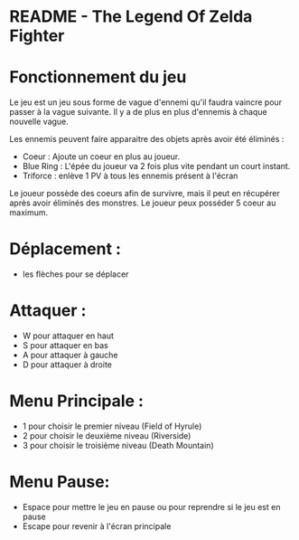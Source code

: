 # README - The Legend Of Zelda Fighter

# Fonctionnement du jeu
Le jeu est un jeu sous forme de vague d'ennemi qu'il faudra vaincre pour passer à la vague suivante.
Il y a de plus en plus d'ennemis à chaque nouvelle vague.

Les ennemis peuvent faire apparaitre des objets après avoir été éliminés :
- Coeur : Ajoute un coeur en plus au joueur.
- Blue Ring : L'épée du joueur va 2 fois plus vite pendant un court instant.
- Triforce : enlève 1 PV à tous les ennemis présent à l'écran

Le joueur possède des coeurs afin de survivre, mais il peut en récupérer après avoir éliminés des monstres.
Le joueur peux posséder 5 coeur au maximum.

# Déplacement :
- les flèches pour se déplacer

# Attaquer :
- W pour attaquer en haut
- S pour attaquer en bas
- A pour attaquer à gauche
- D pour attaquer à droite

# Menu Principale :
- 1 pour choisir le premier niveau (Field of Hyrule)
- 2 pour choisir le deuxième niveau (Riverside)
- 3 pour choisir le troisième niveau (Death Mountain)

# Menu Pause:
- Espace pour mettre le jeu en pause ou pour reprendre si le jeu est en pause
- Escape pour revenir à l'écran principale

